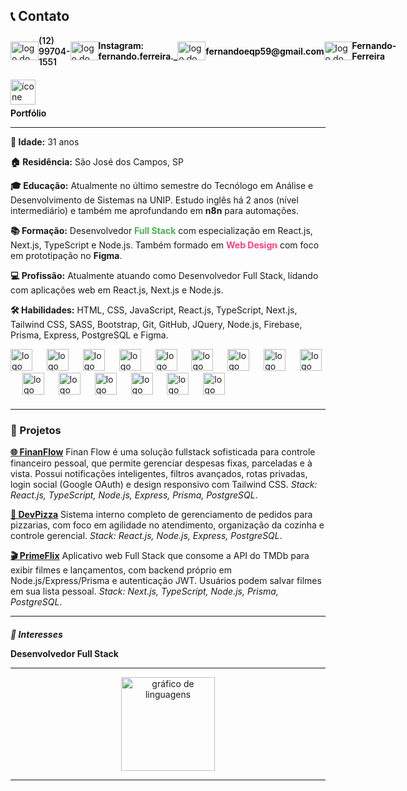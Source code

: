 <div> <h2>📞 Contato</h2> <div align="left" style="display: flex; flex-direction: row; row-gap: 10px;">

  <div style="display: flex; align-items: center;"> 
    <a href="https://w.app/7fL0wP" target="_blank"> 
      <img src="https://raw.githubusercontent.com/maurodesouza/profile-readme-generator/master/src/assets/icons/social/whatsapp/default.svg" width="45" height="30" alt="logo do whatsapp" /> 
    </a>
    <p style="margin: 0; font-weight: 600;">(12) 99704-1551</p> 
  </div>
  <div style="display: flex; align-items: center;"> 
    <a href="https://www.instagram.com/fernando.ferreira./" target="_blank"> 
      <img src="https://raw.githubusercontent.com/maurodesouza/profile-readme-generator/master/src/assets/icons/social/instagram/default.svg" width="45" height="30" alt="logo do instagram" /> 
    </a>
    <p style="margin: 0; font-weight: 600;">
      <a style="text-decoration: none; color: black;" href="https://www.instagram.com/fernando.ferreira./">Instagram: fernando.ferreira._</a>
    </p>
  </div> 
  <div style="display: flex; align-items: center;">
    <img src="https://raw.githubusercontent.com/maurodesouza/profile-readme-generator/master/src/assets/icons/social/gmail/default.svg" width="45" height="30" alt="logo do gmail" /> 
    <p style="margin: 0; color: black; font-weight: 600;">fernandoeqp59@gmail.com
    </p>
  </div>
  <div style="display: flex; align-items: center;"> 
    <a href="https://www.linkedin.com/in/fernando-ferreira-78927b203" target="_blank"> 
      <img src="https://raw.githubusercontent.com/maurodesouza/profile-readme-generator/master/src/assets/icons/social/linkedin/default.svg" width="45" height="30" alt="logo do linkedin" /> 
    </a>
    <p style="margin: 0; font-weight: 600;"> 
      <a style="text-decoration: none; color: black;" href="https://www.linkedin.com/in/fernando-ferreira-78927b203">Fernando-Ferreira</a> 
    </p> 
  </div> 
</div>
  <div align="start" style="margin-top: 20px;">
    <a href="https://fernandodev.vercel.app/" target="_blank">
      <img src="https://cdn-icons-png.flaticon.com/512/3135/3135715.png" width="40" height="40" alt="ícone portfólio" />
    </a>
    <p style="margin: 5px 0; font-weight: 600;">
      <a href="https://fernandodev.vercel.app/" target="_blank" style="text-decoration: none; color: black;">Portfólio</a>
    </p>
  </div> 
  
  
  <hr> <p align="left"><b>📅 Idade:</b> 31 anos</p> <p align="left"><b>🏠 Residência:</b> São José dos Campos, SP</p> <p align="left"><b>🎓 Educação:</b> Atualmente no último semestre do Tecnólogo em Análise e Desenvolvimento de Sistemas na UNIP. Estudo inglês há 2 anos (nível intermediário) e também me aprofundando em <b>n8n</b> para automações.</p> <p align="left"><b>📚 Formação:</b> Desenvolvedor <span style="color:#4CAF50; font-weight:700;">Full Stack</span> com especialização em React.js, Next.js, TypeScript e Node.js. Também formado em <span style="color:#ff4081; font-weight:700;">Web Design</span> com foco em prototipação no <b>Figma</b>.</p> <p align="left"><b>💻 Profissão:</b> Atualmente atuando como Desenvolvedor Full Stack, lidando com aplicações web em React.js, Next.js e Node.js.</p> <p align="left"><b>🛠️ Habilidades:</b> HTML, CSS, JavaScript, React.js, TypeScript, Next.js, Tailwind CSS, SASS, Bootstrap, Git, GitHub, JQuery, Node.js, Firebase, Prisma, Express, PostgreSQL e Figma.</p> <div align="left" style="margin-bottom: 20px;"> <img src="https://cdn.jsdelivr.net/gh/devicons/devicon/icons/html5/html5-original.svg" height="35" alt="logo html5" /> <img width="15" /> <img src="https://cdn.jsdelivr.net/gh/devicons/devicon/icons/css3/css3-original.svg" height="35" alt="logo css3" /> <img width="15" /> <img src="https://cdn.jsdelivr.net/gh/devicons/devicon/icons/javascript/javascript-original.svg" height="35" alt="logo javascript" /> <img width="15" /> <img src="https://cdn.jsdelivr.net/gh/devicons/devicon/icons/react/react-original.svg" height="35" alt="logo react" /> <img width="15" /> <img src="https://cdn.jsdelivr.net/gh/devicons/devicon/icons/typescript/typescript-original.svg" height="35" alt="logo typescript" /> <img width="15" /> <img src="https://www.svgrepo.com/show/354113/nextjs-icon.svg" height="35" alt="logo nextjs" /> <img width="15" /> <img src="https://cdn.jsdelivr.net/gh/devicons/devicon/icons/nodejs/nodejs-original.svg" height="35" alt="logo nodejs" /> <img width="15" /> <img src="https://www.svgrepo.com/show/374118/tailwind.svg" height="35" alt="logo tailwindcss" /> <img width="15" /> <img src="https://cdn.jsdelivr.net/gh/devicons/devicon/icons/bootstrap/bootstrap-original.svg" height="35" alt="logo bootstrap" /> <img width="15" /> <img src="https://cdn.jsdelivr.net/gh/devicons/devicon/icons/sass/sass-original.svg" height="35" alt="logo sass" /> <img width="15" /> <img src="https://cdn.jsdelivr.net/gh/devicons/devicon/icons/figma/figma-original.svg" height="35" alt="logo figma" /> <img width="15" /> <img src="https://cdn.jsdelivr.net/gh/devicons/devicon/icons/firebase/firebase-plain.svg" height="35" alt="logo firebase" /> <img width="15" /> <img src="https://cdn.jsdelivr.net/gh/devicons/devicon/icons/prisma/prisma-original.svg" height="35" alt="logo prisma" /> <img width="15" /> <img src="https://cdn.jsdelivr.net/gh/devicons/devicon/icons/express/express-original.svg" height="35" alt="logo express" /> <img width="15" /> <img src="https://cdn.jsdelivr.net/gh/devicons/devicon/icons/postgresql/postgresql-original.svg" height="35" alt="logo postgresql" /> </div> <hr> <h3>🚀 Projetos</h3> <p align="left"> <a href="https://finanflow.vercel.app/" target="_blank"><b>🌐 FinanFlow</b></a> Finan Flow é uma solução fullstack sofisticada para controle financeiro pessoal, que permite gerenciar despesas fixas, parceladas e à vista. Possui notificações inteligentes, filtros avançados, rotas privadas, login social (Google OAuth) e design responsivo com Tailwind CSS. <i>Stack: React.js, TypeScript, Node.js, Express, Prisma, PostgreSQL</i>. </p> <p align="left"> <a href="https://dev-pizza-front-end.vercel.app/" target="_blank"><b>🍕 DevPizza</b></a> Sistema interno completo de gerenciamento de pedidos para pizzarias, com foco em agilidade no atendimento, organização da cozinha e controle gerencial. <i>Stack: React.js, Node.js, Express, PostgreSQL</i>. </p> <p align="left"> <a href="https://primeflix-delta-one.vercel.app/" target="_blank"><b>🎬 PrimeFlix</b></a> Aplicativo web Full Stack que consome a API do TMDb para exibir filmes e lançamentos, com backend próprio em Node.js/Express/Prisma e autenticação JWT. Usuários podem salvar filmes em sua lista pessoal. <i>Stack: Next.js, TypeScript, Node.js, Prisma, PostgreSQL</i>. </p> <hr> <h5 align="left" style="margin-bottom: 10px;">🎯 Interesses</h5> <p><b>Desenvolvedor Full Stack</b></p> <hr> <div align="center"> <img src="https://github-readme-stats.vercel.app/api/top-langs?username=FernandoFerreira94&locale=en&hide_title=false&layout=compact&card_width=320&langs_count=5&theme=dracula&hide_border=false&order=2" height="150" alt="gráfico de linguagens" /> </div> <hr> </div>
